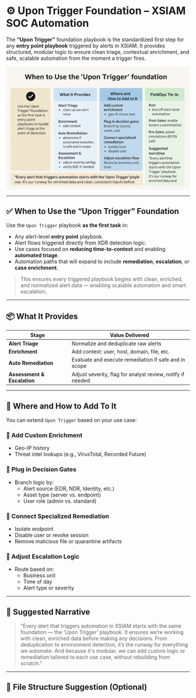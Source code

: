 # ⚙️ Upon Trigger Foundation – XSIAM SOC Automation

The **“Upon Trigger”** foundation playbook is the standardized first step for any **entry point playbook** triggered by alerts in XSIAM. It provides structured, modular logic to ensure clean triage, contextual enrichment, and safe, scalable automation from the moment a trigger fires.

![When to Use the 'Upon Trigger' Foundation](../images/When_To_Use_Upon_Trigger.png)

---

## ✅ When to Use the “Upon Trigger” Foundation

Use the `Upon Trigger` playbook **as the first task** in:

- Any alert-level **entry point** playbook.
- Alert flows triggered directly from XDR detection logic.
- Use cases focused on **reducing time-to-context** and enabling **automated triage**.
- Automation paths that will expand to include **remediation**, **escalation**, or **case enrichment**.

> This ensures every triggered playbook begins with clean, enriched, and normalized alert data — enabling scalable automation and smart escalation.

---

## 📦 What It Provides

| **Stage**                 | **Value Delivered**                                                       |
|---------------------------|----------------------------------------------------------------------------|
| **Alert Triage**          | Normalize and deduplicate raw alerts                                      |
| **Enrichment**            | Add context: user, host, domain, file, etc.                               |
| **Auto Remediation**      | Evaluate and execute remediation if safe and in scope                     |
| **Assessment & Escalation** | Adjust severity, flag for analyst review, notify if needed              |

---

## 🧩 Where and How to Add To It

You can extend `Upon Trigger` based on your use case:

### 🔹 Add Custom Enrichment
- Geo-IP history
- Threat intel lookups (e.g., VirusTotal, Recorded Future)

### 🔹 Plug in Decision Gates
- Branch logic by:
  - Alert source (EDR, NDR, Identity, etc.)
  - Asset type (server vs. endpoint)
  - User role (admin vs. standard)

### 🔹 Connect Specialized Remediation
- Isolate endpoint
- Disable user or revoke session
- Remove malicious file or quarantine artifacts

### 🔹 Adjust Escalation Logic
- Route based on:
  - Business unit
  - Time of day
  - Alert type or severity

---

## 📝 Suggested Narrative

> “Every alert that triggers automation in XSIAM starts with the same foundation — the ‘Upon Trigger’ playbook. It ensures we’re working with clean, enriched data before making any decisions. From deduplication to environment detection, it’s the runway for everything we automate. And because it's modular, we can add custom logic or remediation tailored to each use case, without rebuilding from scratch.”

---

## 📁 File Structure Suggestion (Optional)

